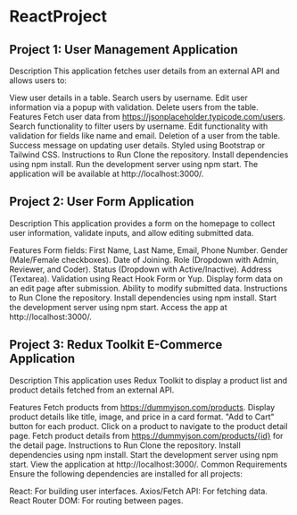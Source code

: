 # ReactProject
## Project 1: User Management Application
Description
This application fetches user details from an external API and allows users to:

View user details in a table.
Search users by username.
Edit user information via a popup with validation.
Delete users from the table.
Features
Fetch user data from https://jsonplaceholder.typicode.com/users.
Search functionality to filter users by username.
Edit functionality with validation for fields like name and email.
Deletion of a user from the table.
Success message on updating user details.
Styled using Bootstrap or Tailwind CSS.
Instructions to Run
Clone the repository.
Install dependencies using npm install.
Run the development server using npm start.
The application will be available at http://localhost:3000/.

## Project 2: User Form Application
Description
This application provides a form on the homepage to collect user information, validate inputs, and allow editing submitted data.

Features
Form fields:
First Name, Last Name, Email, Phone Number.
Gender (Male/Female checkboxes).
Date of Joining.
Role (Dropdown with Admin, Reviewer, and Coder).
Status (Dropdown with Active/Inactive).
Address (Textarea).
Validation using React Hook Form or Yup.
Display form data on an edit page after submission.
Ability to modify submitted data.
Instructions to Run
Clone the repository.
Install dependencies using npm install.
Start the development server using npm start.
Access the app at http://localhost:3000/.

## Project 3: Redux Toolkit E-Commerce Application
Description
This application uses Redux Toolkit to display a product list and product details fetched from an external API.

Features
Fetch products from https://dummyjson.com/products.
Display product details like title, image, and price in a card format.
"Add to Cart" button for each product.
Click on a product to navigate to the product detail page.
Fetch product details from https://dummyjson.com/products/{id} for the detail page.
Instructions to Run
Clone the repository.
Install dependencies using npm install.
Start the development server using npm start.
View the application at http://localhost:3000/.
Common Requirements
Ensure the following dependencies are installed for all projects:

React: For building user interfaces.
Axios/Fetch API: For fetching data.
React Router DOM: For routing between pages.

